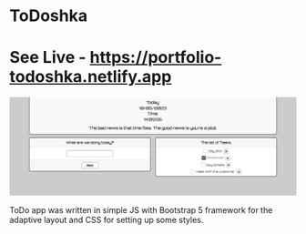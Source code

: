 # ToDoshka
# See Live - https://portfolio-todoshka.netlify.app

![App Screenshot](/screenshot/screenshot.PNG)

ToDo app was written in simple JS with Bootstrap 5 framework for the adaptive layout and CSS for setting up some styles.
